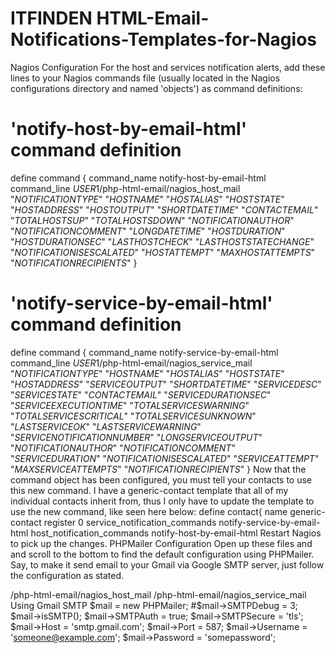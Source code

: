 # ITFINDEN HTML-Email-Notifications-Templates-for-Nagios

Nagios Configuration
For the host and services notification alerts, add these lines to your Nagios commands file (usually located in the Nagios configurations directory and named 'objects') as command definitions:
# 'notify-host-by-email-html' command definition
define command {
	command_name	notify-host-by-email-html
	command_line    $USER1$/php-html-email/nagios_host_mail "$NOTIFICATIONTYPE$" "$HOSTNAME$" "$HOSTALIAS$" "$HOSTSTATE$" "$HOSTADDRESS$" "$HOSTOUTPUT$" "$SHORTDATETIME$" "$CONTACTEMAIL$" "$TOTALHOSTSUP$" "$TOTALHOSTSDOWN$" "$NOTIFICATIONAUTHOR$" "$NOTIFICATIONCOMMENT$" "$LONGDATETIME$" "$HOSTDURATION$" "$HOSTDURATIONSEC$" "$LASTHOSTCHECK$" "$LASTHOSTSTATECHANGE$" "$NOTIFICATIONISESCALATED$" "$HOSTATTEMPT$" "$MAXHOSTATTEMPTS$" "$NOTIFICATIONRECIPIENTS$"
}

# 'notify-service-by-email-html' command definition
define command {
	command_name	notify-service-by-email-html
	command_line	$USER1$/php-html-email/nagios_service_mail "$NOTIFICATIONTYPE$" "$HOSTNAME$" "$HOSTALIAS$" "$HOSTSTATE$" "$HOSTADDRESS$" "$SERVICEOUTPUT$" "$SHORTDATETIME$" "$SERVICEDESC$" "$SERVICESTATE$" "$CONTACTEMAIL$" "$SERVICEDURATIONSEC$" "$SERVICEEXECUTIONTIME$" "$TOTALSERVICESWARNING$" "$TOTALSERVICESCRITICAL$" "$TOTALSERVICESUNKNOWN$" "$LASTSERVICEOK$" "$LASTSERVICEWARNING$" "$SERVICENOTIFICATIONNUMBER$" "$LONGSERVICEOUTPUT$" "$NOTIFICATIONAUTHOR$" "$NOTIFICATIONCOMMENT$" "$SERVICEDURATION$" "$NOTIFICATIONISESCALATED$" "$SERVICEATTEMPT$" "$MAXSERVICEATTEMPTS$" "$NOTIFICATIONRECIPIENTS$"
}
Now that the command object has been configured, you must tell your contacts to use this new command. I have a generic-contact template that all of my individual contacts inherit from, thus I only have to update the template to use the new command, like seen here below:
define contact{
	name	generic-contact
	register	0
	service_notification_commands	notify-service-by-email-html
	host_notification_commands	notify-host-by-email-html
Restart Nagios to pick up the changes.
PHPMailer Configuration
Open up these files and and scroll to the bottom to find the default configuration using PHPMailer. Say, to make it send email to your Gmail via Google SMTP server, just follow the configuration as stated.

<repo>/php-html-email/nagios_host_mail
<repo>/php-html-email/nagios_service_mail
Using Gmail SMTP
$mail = new PHPMailer;
#$mail->SMTPDebug = 3;
$mail->isSMTP();
$mail->SMTPAuth = true;
$mail->SMTPSecure = 'tls';
$mail->Host = 'smtp.gmail.com';
$mail->Port = 587;
$mail->Username = 'someone@example.com';
$mail->Password = 'somepassword';
